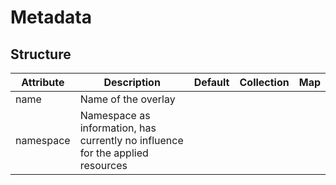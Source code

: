 # Metadata 
 

## Structure 
 

| Attribute | Description                                                                     | Default | Collection | Map  |
| --------- | ------------------------------------------------------------------------------- | ------- | ---------- | ---  |
| name      | Name of the overlay                                                             |         |            |      |
| namespace | Namespace as information, has currently no influence for the applied resources  |         |            |      |